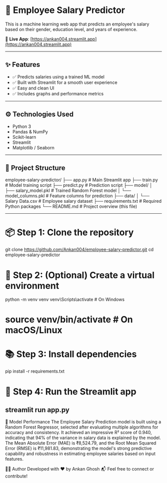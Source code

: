 # 💼 Employee Salary Predictor

This is a machine learning web app that predicts an employee's salary based on their gender, education level, and years of experience.

🔗 **Live App**: [https://ankan004.streamlit.app](https://ankan004.streamlit.app)

---

## ✨ Features

- ✅ Predicts salaries using a trained ML model
- ✅ Built with Streamlit for a smooth user experience
- ✅ Easy and clean UI
- ✅ Includes graphs and performance metrics

---

## ⚙️ Technologies Used

- Python 3
- Pandas & NumPy
- Scikit-learn
- Streamlit
- Matplotlib / Seaborn

---

## 📁 Project Structure

employee-salary-predictor/
├── app.py # Main Streamlit app
├── train.py # Model training script
├── predict.py # Prediction script
├── model/
│ ├── salary_model.pkl # Trained Random Forest model
│ └── model_columns.pkl # Feature columns for prediction
├── data/
│ └── Salary Data.csv # Employee salary dataset
├── requirements.txt # Required Python packages
└── README.md # Project overview (this file)


---

# 📦 Step 1: Clone the repository
git clone https://github.com/Ankan004/employee-salary-predictor.git
cd employee-salary-predictor

# 🐍 Step 2: (Optional) Create a virtual environment
python -m venv venv
venv\Scripts\activate         # On Windows
# source venv/bin/activate   # On macOS/Linux

# 📚 Step 3: Install dependencies
pip install -r requirements.txt

# 🚀 Step 4: Run the Streamlit app
streamlit run app.py
------

🤖 Model Performance
The Employee Salary Prediction model is built using a Random Forest Regressor, selected after evaluating multiple algorithms for accuracy and consistency. It achieved an impressive R² score of 0.940, indicating that 94% of the variance in salary data is explained by the model. The Mean Absolute Error (MAE) is ₹8,524.79, and the Root Mean Squared Error (RMSE) is ₹11,981.83, demonstrating the model's strong predictive capability and robustness in estimating employee salaries based on input features.

🙋‍♂️ Author
Developed with ❤️ by Ankan Ghosh
📬 Feel free to connect or contribute!



